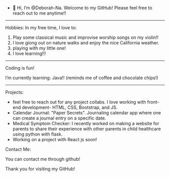 - 👋 Hi, I’m @Deborah-Na. Welcome to my GitHub! Please feel free to reach out to me anytime!! 


-----------------
Hobbies: 
In my free time, I love to:

1. Play some classical music and improvise worship songs on my violin!!
2. I love giong out on nature walks and enjoy the nice California weather.
3. playing with my little one!
4. I love learning!!!

-----------------
Coding is fun!

I’m currently learning:
Java!! (reminds me of coffee and chocolate chips!)

-----------------
Projects:

- feel free to reach out for any project collabs. I love working with front-end development- HTML, CSS, Bootstrap, and JS.
- Calendar Journal: "Paper Secrets". Journaling calendar app where one can create a journal entry on a specific date. 
- Medical Symptom Checker: I recently worked on making a website for parents to share their experience with other parents in child healthcare using python with flask.
- Working on a project with React js soon!

Contact Me:

You can contact me through github!

Thank you for visiting my GitHub!

<!---
Deborah-Na/Deborah-Na is a ✨ special ✨ repository because its `README.md` (this file) appears on your GitHub profile.
You can click the Preview link to take a look at your changes.
--->
